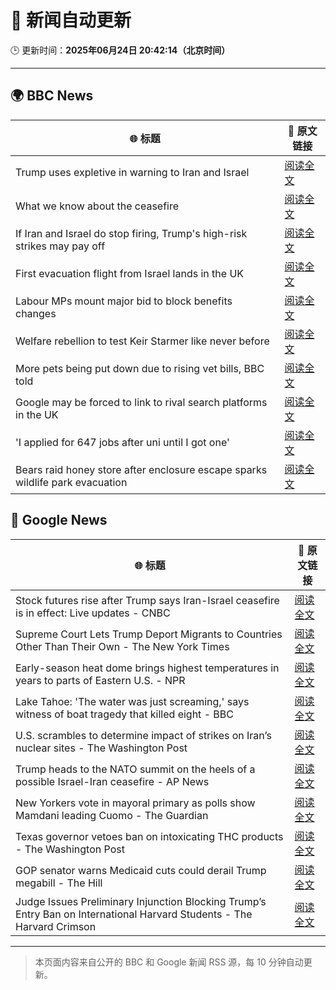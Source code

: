 # 🧠 新闻自动更新

🕒 更新时间：**2025年06月24日 20:42:14（北京时间）**

---

## 🌍 BBC News

| 🌐 标题 | 🔗 原文链接 |
|--------|-------------|
| Trump uses expletive in warning to Iran and Israel | [阅读全文](https://www.bbc.com/news/videos/cwygp9d44zeo) |
| What we know about the ceasefire | [阅读全文](https://www.bbc.com/news/articles/czjk3kxr3zno) |
| If Iran and Israel do stop firing, Trump's high-risk strikes may pay off | [阅读全文](https://www.bbc.com/news/articles/cdr3yxgjd6ro) |
| First evacuation flight from Israel lands in the UK | [阅读全文](https://www.bbc.com/news/articles/cr4w63244pgo) |
| Labour MPs mount major bid to block benefits changes | [阅读全文](https://www.bbc.com/news/articles/c8d6947ej5ro) |
| Welfare rebellion to test Keir Starmer like never before | [阅读全文](https://www.bbc.com/news/articles/c3w48zlw04po) |
| More pets being put down due to rising vet bills, BBC told | [阅读全文](https://www.bbc.com/news/articles/ce9xjmz70m5o) |
| Google may be forced to link to rival search platforms in the UK | [阅读全文](https://www.bbc.com/news/articles/cy4ym77rkgeo) |
| 'I applied for 647 jobs after uni until I got one' | [阅读全文](https://www.bbc.com/news/articles/clygj739dmvo) |
| Bears raid honey store after enclosure escape sparks wildlife park evacuation | [阅读全文](https://www.bbc.com/news/articles/cgrxn4x7yx2o) |

## 📰 Google News

| 🌐 标题 | 🔗 原文链接 |
|--------|-------------|
| Stock futures rise after Trump says Iran-Israel ceasefire is in effect: Live updates - CNBC | [阅读全文](https://news.google.com/rss/articles/CBMid0FVX3lxTE9GU3lyc2NhZG1LeVR3N3FNWDVheGtidGtSMm1QdGlDcVlVZ0YtcWdQY2lFRS0wRlktQXJSeGNqOWpubEJFdDdFa1Z6R3UzWURnSHlWaS1pRHZRV3dZbTU3T0VEZFQ1SHBaOVdxU09WMjlfWjF6U01Z0gF8QVVfeXFMTXMzMDdXYXg0MWxHblpZdHJTT01tNlFpMkYtTnVMajliZlR6VU8tSE5vZS1DTDdOTlR1UXplNmVjS3VsSGpyVXFnQmllSDNPVU1jaVJLTFVsQ1ZWeHBBaDJZSHBSdF9oSVFzTGFWRGdLZU5XWTJQdWlLM1dtQg?oc=5) |
| Supreme Court Lets Trump Deport Migrants to Countries Other Than Their Own - The New York Times | [阅读全文](https://news.google.com/rss/articles/CBMijwFBVV95cUxNOWhMc2plWTQyeVRLLUV4YUhCbEZ3UnFzLWM4dlBOeEZ2dERVTjdpUW83N0xXS2dVdURkenlLTElZNW9kZml6SWlqMTUzRlR0TlNLN25TbmZmR3EySllHMnNWMzZlME5uSnlWZFZBeHRUSGVPRkFxamxPVnlZY1Q3TTFCTlh4RW9tNHFITS1MWQ?oc=5) |
| Early-season heat dome brings highest temperatures in years to parts of Eastern U.S. - NPR | [阅读全文](https://news.google.com/rss/articles/CBMitAFBVV95cUxOUy0wQWM5akZFTzBFV1hpdF80VVRKbkhnUDV6bVNqLVI3aHR4YmlpMlVZeWttanlDOWw0bXNOYW5JcWVoZGFNQ3NfNDNfZlUxYnlKOGcxNUk2VUhIUy1RdHNqTEIwQm0yNTNXSGtDUkpCckNIeUxVQk1XNWtfTEhaenpxZnUxdHg1aS0taHBYWGpueXBpb0F0c0pJdEtpeTRNaWF5Szk5SWotblNJd3RaYjZjVWw?oc=5) |
| Lake Tahoe: 'The water was just screaming,' says witness of boat tragedy that killed eight - BBC | [阅读全文](https://news.google.com/rss/articles/CBMiWkFVX3lxTE93RDRWNVBqUW5nYVV5OWY2djk4MFF5bXROSEl1M2lTS29VZllWS3c2MnJRT0FjamtrNk1XR1JBMWk5b285bmFidndIcUpYcXF1QVdaRjNBa3BOQdIBX0FVX3lxTFBBUUdvYVJqUHAtOUp6cGIwTU1NTFl5QklZbHA5VVNId0ZrOEpUdFZBaVpRelJXQlFrUmpxLUVJb0dIT0VLbzdCSFRYQ2NVeTYwaXRnRFpadnVzNXpua1pj?oc=5) |
| U.S. scrambles to determine impact of strikes on Iran’s nuclear sites - The Washington Post | [阅读全文](https://news.google.com/rss/articles/CBMioAFBVV95cUxPQ0FfSVZXVWFGdWM5QkFkQ293a2dYcF83N28tQnFEelJvbkRCczg0Z0l4WExRSUNOcU40YTFrTTBRMnotazhVR3VkMndZYUxuMS1Banp2ekQtNm5POHFZcmpkSkZnQW9tUTZDOWw5N1BHVjRrU1JaVTRCLTV5OFVjeS04eGdrNHc3SXh3WkNxZGRDaEZQTGR3QWMwOU5WVkFM?oc=5) |
| Trump heads to the NATO summit on the heels of a possible Israel-Iran ceasefire - AP News | [阅读全文](https://news.google.com/rss/articles/CBMiigFBVV95cUxOaFBrcVFUTzNVN0JQMC1BMUJRcmJXTkdjbF9zVVdkLXN5RTRadWV1VEtfUW1kcUJFNXI3cGRvWU5MeXU2R3lheC1Qa25WSkRadEI0b29CeXEzOHJqRWNMdXNqUVU0MllYVF9RRzVQdmo4QkNFd1VVd09rN0JXMExsQjMydXpBMFplOXc?oc=5) |
| New Yorkers vote in mayoral primary as polls show Mamdani leading Cuomo - The Guardian | [阅读全文](https://news.google.com/rss/articles/CBMikwFBVV95cUxPdl80a0U0cWcyUmVUU3hyRXk5SldqRWZUNENtZDVrODBvYzN1N2xWaUhGN0tzQ3hsTzE4bTQtcHVMVmZoZzhmSDV5VlM3Yl9TYTRaS0xuRVBnN25YanJ5UEJHU3FCREdKRlZMVzAzZ2FfVlJlUTc5cWpDeVFfQVRYSFNVdFFFUGxqQTdLSmswZ0o5d28?oc=5) |
| Texas governor vetoes ban on intoxicating THC products - The Washington Post | [阅读全文](https://news.google.com/rss/articles/CBMigwFBVV95cUxNdGVZZ1k2cXMyejRYOTFBdU1IaFRrS2dxOFAtZzVFUkhQM1dyUlRvdHN5TnZEcHZDWGkyNENQZW1tc0tLN1lvUjZXbFhPcTFCM2dDdGZvWWJJWWxDYUpIZm9oVVBLcFlvMzFaaEZtNG03VU5kZHFjVHlMVlpJYlREMEdEcw?oc=5) |
| GOP senator warns Medicaid cuts could derail Trump megabill - The Hill | [阅读全文](https://news.google.com/rss/articles/CBMijgFBVV95cUxPYUhaVUlmZjMtY0xMUnFmcnFTdnV2YnVFRWpaYkQ0eWpJSWhuTDNXSUlHZTJUVlF6TEtfdjhSWDRqZkhhd0Vfa3F3c2VBVFJqV0Zwb1hDakk2em9vU2tGWWtmSGNLbTVJOVc2ZkxQRW9pd1FnT2lyUlpkYWk1MGpvd2xLN1JzLWYtTzc0OWpR0gGTAUFVX3lxTE9yWXFYVkR2UU9zYWlyeFo1TUdTbDd0eFBNcUstaDJXRzljTXBTWU9GemJQTDhKZlcxdWNUaTZyVG1Zdms1a0N4MXVrMTBwZ3Iyb2hZNmpTVjlSaFU1NzRIS0VQS01DY09DWG81Sl83eEhaQkpTbXUyWmUwTG9USEo1Ry1aWjhBRGxOUGF1SmgyMTBLaw?oc=5) |
| Judge Issues Preliminary Injunction Blocking Trump’s Entry Ban on International Harvard Students - The Harvard Crimson | [阅读全文](https://news.google.com/rss/articles/CBMikAFBVV95cUxPc2haVzdMMWVjdTNYd2FBSF9sZVkyOWNmLU12NFZzZDV5NFE3TEgtZkpDV1lVdlpWbktvakFhRXcyRktKVHhORVhWbjdhamdZVUItLTFkLWpOM0pBcHM1c2Voa2NhRDVubTFKaHB0and6V0ZPU2E0Uzl5QUFhcFZRV2w3Z04xZExHSnRyVEEwT2w?oc=5) |

---
> 本页面内容来自公开的 BBC 和 Google 新闻 RSS 源，每 10 分钟自动更新。